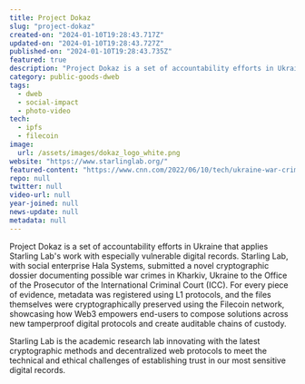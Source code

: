 ```yaml
---
title: Project Dokaz
slug: "project-dokaz"
created-on: "2024-01-10T19:28:43.717Z"
updated-on: "2024-01-10T19:28:43.727Z"
published-on: "2024-01-10T19:28:43.735Z"
featured: true
description: "Project Dokaz is a set of accountability efforts in Ukraine that applies Starling Lab's work with especially vulnerable digital records."
category: public-goods-dweb
tags:
  - dweb
  - social-impact
  - photo-video
tech:
  - ipfs
  - filecoin
image:
  url: /assets/images/dokaz_logo_white.png
website: "https://www.starlinglab.org/"
featured-content: "https://www.cnn.com/2022/06/10/tech/ukraine-war-crimes-blockchain/index.html"
repo: null
twitter: null
video-url: null
year-joined: null
news-update: null
metadata: null
---
```


Project Dokaz is a set of accountability efforts in Ukraine that applies Starling Lab's work with especially vulnerable digital records. Starling Lab, with social enterprise Hala Systems, submitted a novel cryptographic dossier documenting possible war crimes in Kharkiv, Ukraine to the Office of the Prosecutor of the International Criminal Court (ICC). For every piece of evidence, metadata was registered using L1 protocols, and the files themselves were cryptographically preserved using the Filecoin network, showcasing how Web3 empowers end-users to compose solutions across new tamperproof digital protocols and create auditable chains of custody.

Starling Lab is the academic research lab innovating with the latest cryptographic methods and decentralized web protocols to meet the technical and ethical challenges of establishing trust in our most sensitive digital records.
